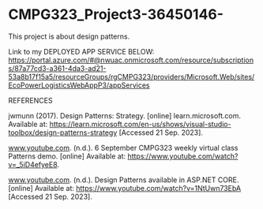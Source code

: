 # CMPG323_Project3-36450146-

This project is about design patterns.

Link to my DEPLOYED APP SERVICE BELOW:  
https://portal.azure.com/#@nwuac.onmicrosoft.com/resource/subscriptions/87a77cd3-a361-4da3-ad21-53a8b17f15a5/resourceGroups/rgCMPG323/providers/Microsoft.Web/sites/EcoPowerLogisticsWebAppP3/appServices

REFERENCES 

jwmunn (2017). Design Patterns: Strategy. [online] learn.microsoft.com. Available at: https://learn.microsoft.com/en-us/shows/visual-studio-toolbox/design-patterns-strategy [Accessed 21 Sep. 2023].

www.youtube.com. (n.d.). 6 September CMPG323 weekly virtual class Patterns demo. [online] Available at: https://www.youtube.com/watch?v=_5iD4efyeE8.

‌www.youtube.com. (n.d.). Design Patterns available in ASP.NET CORE. [online] Available at: https://www.youtube.com/watch?v=1NtUwn73EbA [Accessed 21 Sep. 2023].

‌
‌
